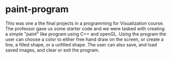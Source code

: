 # paint-program
This was one a the final projects in a programming for Visualization course. The professor gave us some starter code and we were tasked with creating a simple "paint" like program using C++ and openGL. Using the program the user can choose a color to either free hand draw on the screen, or create a line, a filled shape, or a unfilled shape. The user can also save, and load saved images, and clear or exit the program. 
